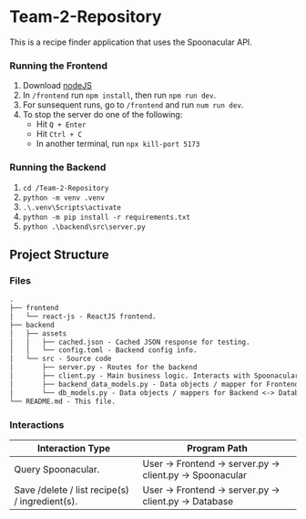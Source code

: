 # Team-2-Repository
This is a recipe finder application that uses the Spoonacular API.

### Running the Frontend
1. Download [nodeJS](https://nodejs.org/en/download/)
2. In `/frontend` run `npm install`, then run `npm run dev`.
3. For sunsequent runs, go to `/frontend` and run `num run dev`.
4. To stop the server do one of the following:
    - Hit `Q + Enter`
    - Hit `Ctrl + C`
    - In another terminal, run `npx kill-port 5173`

### Running the Backend
1. `cd /Team-2-Repository`
2. `python -m venv .venv`
3. `.\.venv\Scripts\activate`
4. `python -m pip install -r requirements.txt`
5. `python .\backend\src\server.py`

## Project Structure
### Files
```markdown
.
├── frontend
│   └── react-js - ReactJS frontend.
├── backend
│   ├── assets
│   │   ├── cached.json - Cached JSON response for testing.
│   │   └── config.toml - Backend config info.
│   └── src - Source code
│       ├── server.py - Routes for the backend
│       ├── client.py - Main business logic. Interacts with Spoonacular / database.
│       ├── backend_data_models.py - Data objects / mapper for Frontend <-> Backend stuff
│       └── db_models.py - Data objects / mappers for Backend <-> Database stuff
└── README.md - This file.
```
### Interactions
| Interaction Type                                   | Program Path                                              |
| -------------------------------------------------- | --------------------------------------------------------- |
| Query Spoonacular.                                 | User -> Frontend -> server.py -> client.py -> Spoonacular |
| Save /delete / list recipe(s) / ingredient(s).<br> | User -> Frontend -> server.py -> client.py -> Database    |